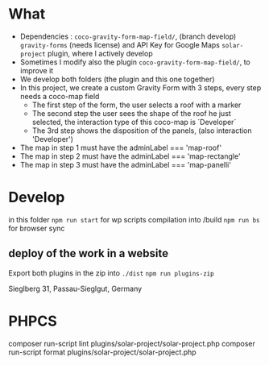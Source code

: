 # What 

- Dependencies : 
  `coco-gravity-form-map-field/`, (branch develop)
  `gravity-forms` (needs license) and API Key for Google Maps
  `solar-project` plugin, where I actively develop
- Sometimes I modify also the plugin `coco-gravity-form-map-field/`, to improve it  
- We develop both folders (the plugin and this one together)
- In this project, we create a custom Gravity Form with 3 steps, every step needs a coco-map field
  - The first step of the form, the user selects a roof with a marker
  - The second step the user sees the shape of the roof he just selected, the interaction type of this coco-map is ´Developer´
  - The 3rd step shows the disposition of the panels, (also interaction 'Developer')
- The map in step 1 must have the adminLabel === 'map-roof'
- The map in step 2 must have the adminLabel === 'map-rectangle'
- The map in step 3 must have the adminLabel === 'map-panelli'

# Develop

  in this folder
  `npm run start` for wp scripts compilation into /build
  `npm run bs` for browser sync

## deploy of the work in a website

Export both plugins in the zip into `./dist`
`npm run plugins-zip`

  Sieglberg 31, Passau-Sieglgut, Germany


# PHPCS

composer run-script lint plugins/solar-project/solar-project.php
composer run-script format plugins/solar-project/solar-project.php